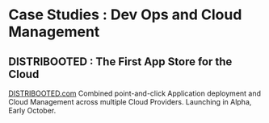 # Case Studies : Dev Ops and Cloud Management



## DISTRIBOOTED : The First App Store for the Cloud

[DISTRIBOOTED.com](http://distribooted.com) Combined point-and-click Application deployment and Cloud Management across multiple Cloud Providers. Launching in Alpha, Early October.





